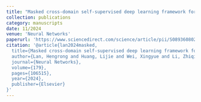 ```yaml
---
title: "Masked cross-domain self-supervised deep learning framework for photoacoustic computed tomography reconstruction"
collection: publications
category: manuscripts
date: 11/2024
venue: 'Neural Networks'
paperurl: 'https://www.sciencedirect.com/science/article/pii/S0893608024004398'
citation: '@article{lan2024masked,
  title={Masked cross-domain self-supervised deep learning framework for photoacoustic computed tomography reconstruction},
  author={Lan, Hengrong and Huang, Lijie and Wei, Xingyue and Li, Zhiqiang and Lv, Jing and Ma, Cheng and Nie, Liming and Luo, Jianwen},
  journal={Neural Networks},
  volume={179},
  pages={106515},
  year={2024},
  publisher={Elsevier}
}'
---
```


